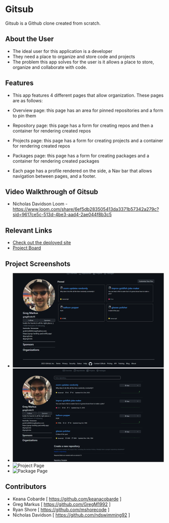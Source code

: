 # Gitsub

<!-- [![Netlify Status](https://api.netlify.com/api/v1/badges/4ab7e730-7ed3-4cfd-a988-66195e79a991/deploy-status)](https://app.netlify.com/sites/drt-sortinghat/deploys) -->
<!-- update the netlify badge above with your own badge that you can find at netlify under settings/general#status-badges -->

Gitsub is a Github clone created from scratch.

## About the User 
- The ideal user for this application is a developer
- They need a place to organize and store code and projects
- The problem this app solves for the user is it allows a place to store, organize and collaborate with code.

## Features 
- This app features 4 different pages that allow organization. These pages are as follows:
- Overview page: this page has an area for pinned repositories and a form to pin them
- Repository page: this page has a form for creating repos and then a container for rendering created repos
- Projects page: this page has a form for creating projects and a container for rendering created repos
- Packages page: this page has a form for creating packages and a container for rendering created packages

- Each page has a profile rendered on the side, a Nav bar that allows navigation between pages, and a footer.


## Video Walkthrough of Gitsub <!-- A loom link is sufficient -->

- Nicholas Davidson Loom - https://www.loom.com/share/6ef5db283505413da3371b57342a279c?sid=9617ce5c-513d-4be3-aad4-2ae044f8b3c5

## Relevant Links <!-- Link to all the things that are required outside of the ones that have their own section -->

- [Check out the deployed site](#your-link)
- [Project Board](https://github.com/nss-evening-cohort-24/gitsub-team-3/issues)

## Project Screenshots 
- ![Overview Page](image-1.png)
- ![Repo Page](image-2.png)
- ![Project Page]()
- ![Package Page]()

## Contributors

- Keana Cobarde [ https://github.com/keanacobarde ]
- Greg Markus [ https://github.com/GregM1992 ]
- Ryan Shore [ https://github.com/mshorecode ]
- Nicholas Davidson [ https://github.com/ndswimming92 ]
